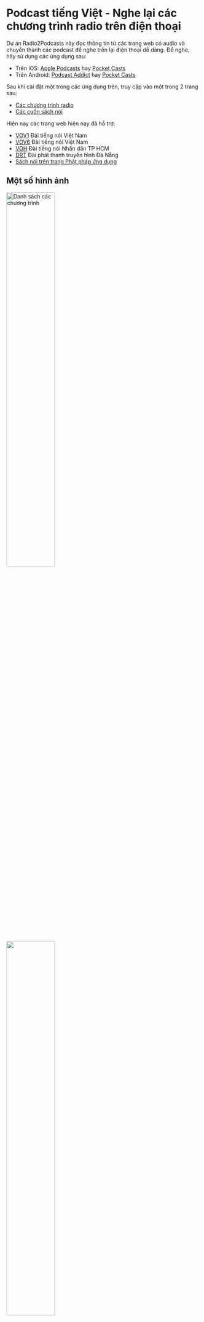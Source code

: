 # Podcast tiếng Việt - Nghe lại các chương trình radio trên điện thoại
Dự án Radio2Podcasts này đọc thông tin từ các trang web có audio và chuyển thành các podcast để nghe trên lại điện thoại dễ dàng. Để nghe, hãy sử dụng các ứng dụng sau: 
- Trên iOS: [Apple Podcasts](https://apps.apple.com/us/app/apple-podcasts/id525463029) hay [Pocket Casts](https://apps.apple.com/au/app/pocket-casts/id414834813) 
- Trên Android: [Podcast Addict](https://play.google.com/store/apps/details?id=com.bambuna.podcastaddict&hl=en&gl=US) hay [Pocket Casts](https://play.google.com/store/apps/details?id=au.com.shiftyjelly.pocketcasts)

Sau khi cài đặt một trong các ứng dụng trên, truy cập vào một trong 2 trang sau:
- [Các chương trình radio](https://catusf.github.io/radio2podcasts/index.html)
- [Các cuốn sách nói](https://catusf.github.io/radio2podcasts/index-ppud.html)

Hiện nay các trang web hiện nay đã hỗ trợ:
- [VOV1](http://vov1.vn/) Đài tiếng nói Việt Nam
- [VOV6](http://vov6.vov.vn/) Đài tiếng nói Việt Nam
- [VOH](https://radio.voh.com.vn/) Đài tiếng nói Nhân dân TP HCM
- [DRT](http://www.drt.danang.vn/) Đài phát thanh truyền hình Đà Nẵng
- [Sách nói trên trang Phật pháp ứng dụng](https://phatphapungdung.com/sach-noi/)

## Một số hình ảnh

<img src="images/Screenshot_20201013_225200.png" alt="Danh sách các chương trình" style="width: 50%;"/>

<br>

<img src="./images/Screenshot_20201013_225232.png" width="50%"/>

#### Giao diện nghe podcast

<img src="./images/Screenshot_20201013_225048.png" width="50%"/>

<br>

<img src="./images/Screenshot_20201013_225100.png" width="50%"/>

<br>

<img src="./images/Screenshot_20201013_225108.png" width="50%"/>

## Công nghệ
Ở Việt Nam, không nhiều trang web của các đài phát thanh cung cấp podcast để đọc giả nghe lại các chương trình. Dự án Radio2Podcasts này thực hiện những việc sau:
1. Chạy chương trình Python (triển khai trên Heroku) định kỳ hàng giờ
2. Tìm ra các audio mới trên các website
3. Tạo ra file XML có format của podcast
4. Tạo ra file HTML của tất cả các podcast vừa tạo ra
5. Lưu các file XML và HTML lên một trang web (hiện dùng trang GitHub Pages các bạn đang xem)

Nếu bạn muốn sửa lỗi hay thay đổi chương trình, hãy truy cập vào [github.com/catusf/radio2podcasts](https://github.com/catusf/radio2podcasts).

# Từ điển Hán - Việt [Thiền Chửu](https://vi.wikipedia.org/wiki/Thi%E1%BB%81u_Ch%E1%BB%ADu) cho Kindle

[Download Từ điển Hán - Việt Thiền Chửu v1.1](https://github.com/catusf/tudien/releases/download/v1.1/TudienThienChuu.mobi)

Cho phép tra từ theo âm Hán-Việt hoặc chữ Hán.

<img src="images/thienchuu-amhanviet.png" alt="Tra theo âm Hán-Việt" style="width: 600px;"/>

Tra theo âm Hán-Việt


<img src="images/thienchuu-amhan.png" alt="Tra theo chữ Hán" style="width: 600px;"/>

Tra theo chữ Hán


# Từ điển Anh - Việt cho Kindle

[Download Từ điển Anh - Việt v1.1](https://github.com/catusf/tudien/releases/download/v1.1/TudienAnhVietBeta.mobi)

Cho phép tra các dạng khác nhau của từ như số nhiều của danh từ, các thời của động từ, v.v.

Hãy so sánh hai hình dưới đây.

<img src="images/before.png" alt="Trước đây" style="width: 600px;"/>

Trước đây


<img src="images/after.png" alt="Bây giờ" style="width: 600px;"/>

Bây giờ


Để sử dụng chỉ cần copy vào thư mục `documents` trên Kindle. 

## Đóng góp

Nếu bạn muốn sửa lỗi hay tự sửa đổi nội dung của từ điển, hãy truy cập vào [github.com/catusf/tudien](https://github.com/catusf/tudien).
